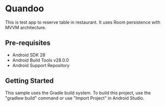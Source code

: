 # Quandoo

This is test app to reserve table in restaurant. It uses Room persistence with MVVM architecture.

Pre-requisites
--------------

- Android SDK 28
- Android Build Tools v28.0.0
- Android Support Repository

Getting Started
---------------

This sample uses the Gradle build system. To build this project, use the
"gradlew build" command or use "Import Project" in Android Studio.
